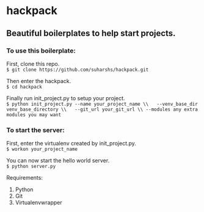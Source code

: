 # hackpack
## Beautiful boilerplates to help start projects.

### To use this boilerplate:  
First, clone this repo.  
    `$ git clone https://github.com/suharshs/hackpack.git`  

Then enter the hackpack.  
    `$ cd hackpack`  

Finally run init_project.py to setup your project.  
    `$ python init_project.py --name your_project_name \\  
                              --venv_base_dir venv_base_directory \\  
                              --git_url your_git_url \\
                              --modules any extra modules you may want`  

### To start the server:
First, enter the virtualenv created by init_project.py.  
    `$ workon your_project_name`  

You can now start the hello world server.  
    `$ python server.py`


Requirements:  
1. Python  
2. Git  
3. Virtualenvwrapper  
